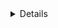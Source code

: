 

<details>

## コマンドとか

## DBに接続

```
$ docker compose exec db bash
$ mysql -u $MYSQL_USER -p$MYSQL_PASSWORD $MYSQL_DATABASE
```

MySQLクライアント使ってもOK。
<!-- https://tableplus.com/download -->
接続情報はmysqlのDockerfileを参照


## DB、テーブル作成

 - DB作成

（コンテナにログインしてるの前提）
```
mysql -u root
// mysql> CREATE DATABASE `some_db_name_ex_hoge` DEFAULT CHARACTER SET utf8mb4;

e.g)
mysql> CREATE DATABASE `post` DEFAULT CHARACTER SET utf8mb4;
```

 - テーブル作成

```
// テーブル作成用のSQL

CREATE TABLE `post` (
  id INTEGER NOT NULL AUTO_INCREMENT PRIMARY KEY,
  name VARCHAR(50),
  content VARCHAR(200),
  created_at DATETIME,
) engine=innodb default charset=utf8mb4';

上のSQLはちと微妙なのでとりあえず以下で。

CREATE TABLE `post_t` (
  `pst_id` int NOT NULL auto_increment PRIMARY KEY,
  `pst_name` text
) ENGINE=InnoDB DEFAULT CHARSET=utf8mb4;

```
上で作った`some_db_name_ex_hoge`を開いて上のSQLを入力する。

```
mysql -u root some_db_name_ex_hoge
mysql> 上記のSQLを入力
```

※たぶん何かしらのSQLクライアント使った方が便利

## phpコンテナに入る（ほぼ入らない）
$ docker compose exec php bash

## webサーバー系

srcフォルダがphpの中にあるのは構造的にイケてないのでdocker-compose.ymlと同じ階層にある構造の方が違和感少ない。

Nginxのconfをいじる必要がある。いじったら一旦docker compose downしてからもっかいdocker compose up -d --buildする。
なんかおかしいと思ったらとりあえず一回落としてもっかいビルドしてみる。

</details>
